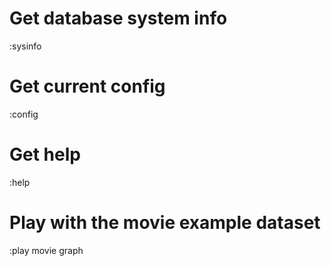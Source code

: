 # Get database system info
:sysinfo

# Get current config
:config

# Get help
:help

# Play with the movie example dataset
:play movie graph

